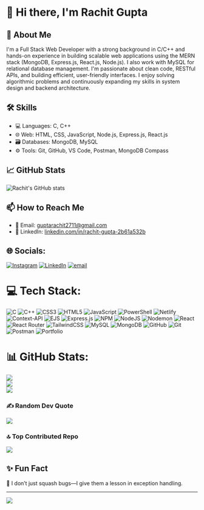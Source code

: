 # 👋 Hi there, I'm Rachit Gupta

## 🚀 About Me
I'm a Full Stack Web Developer with a strong background in C/C++ and hands-on experience in building scalable web applications using the MERN stack (MongoDB, Express.js, React.js, Node.js). I also work with MySQL for relational database management. I'm passionate about clean code, RESTful APIs, and building efficient, user-friendly interfaces. I enjoy solving algorithmic problems and continuously expanding my skills in system design and backend architecture.

## 🛠️ Skills
- 💻 Languages: C, C++
- 🌐 Web: HTML, CSS, JavaScript, Node.js, Express.js, React.js
- 🗃️ Databases: MongoDB, MySQL
- ⚙️ Tools: Git, GitHub, VS Code, Postman, MongoDB Compass

## 📈 GitHub Stats
![Rachit's GitHub stats](https://github-readme-stats.vercel.app/api?username=rachit271104&show_icons=true&theme=radical)

## 📫 How to Reach Me
- 📧 Email: guptarachit2711@gmail.com
- 🔗 LinkedIn: [linkedin.com/in/rachit-gupta-2b61a532b](https://www.linkedin.com/in/rachit-gupta-2b61a532b/)





## 🌐 Socials:
[![Instagram](https://img.shields.io/badge/Instagram-%23E4405F.svg?logo=Instagram&logoColor=white)](https://instagram.com/rxch_it) [![LinkedIn](https://img.shields.io/badge/LinkedIn-%230077B5.svg?logo=linkedin&logoColor=white)](https://linkedin.com/in/RachitGupta) [![email](https://img.shields.io/badge/Email-D14836?logo=gmail&logoColor=white)](mailto:guptarachit2711@gmail.com) 

# 💻 Tech Stack:
![C](https://img.shields.io/badge/c-%2300599C.svg?style=for-the-badge&logo=c&logoColor=white) ![C++](https://img.shields.io/badge/c++-%2300599C.svg?style=for-the-badge&logo=c%2B%2B&logoColor=white) ![CSS3](https://img.shields.io/badge/css3-%231572B6.svg?style=for-the-badge&logo=css3&logoColor=white) ![HTML5](https://img.shields.io/badge/html5-%23E34F26.svg?style=for-the-badge&logo=html5&logoColor=white) ![JavaScript](https://img.shields.io/badge/javascript-%23323330.svg?style=for-the-badge&logo=javascript&logoColor=%23F7DF1E) ![PowerShell](https://img.shields.io/badge/PowerShell-%235391FE.svg?style=for-the-badge&logo=powershell&logoColor=white) ![Netlify](https://img.shields.io/badge/netlify-%23000000.svg?style=for-the-badge&logo=netlify&logoColor=#00C7B7) ![Context-API](https://img.shields.io/badge/Context--Api-000000?style=for-the-badge&logo=react) ![EJS](https://img.shields.io/badge/ejs-%23B4CA65.svg?style=for-the-badge&logo=ejs&logoColor=black) ![Express.js](https://img.shields.io/badge/express.js-%23404d59.svg?style=for-the-badge&logo=express&logoColor=%2361DAFB) ![NPM](https://img.shields.io/badge/NPM-%23CB3837.svg?style=for-the-badge&logo=npm&logoColor=white) ![NodeJS](https://img.shields.io/badge/node.js-6DA55F?style=for-the-badge&logo=node.js&logoColor=white) ![Nodemon](https://img.shields.io/badge/NODEMON-%23323330.svg?style=for-the-badge&logo=nodemon&logoColor=%BBDEAD) ![React](https://img.shields.io/badge/react-%2320232a.svg?style=for-the-badge&logo=react&logoColor=%2361DAFB) ![React Router](https://img.shields.io/badge/React_Router-CA4245?style=for-the-badge&logo=react-router&logoColor=white) ![TailwindCSS](https://img.shields.io/badge/tailwindcss-%2338B2AC.svg?style=for-the-badge&logo=tailwind-css&logoColor=white) ![MySQL](https://img.shields.io/badge/mysql-4479A1.svg?style=for-the-badge&logo=mysql&logoColor=white) ![MongoDB](https://img.shields.io/badge/MongoDB-%234ea94b.svg?style=for-the-badge&logo=mongodb&logoColor=white) ![GitHub](https://img.shields.io/badge/github-%23121011.svg?style=for-the-badge&logo=github&logoColor=white) ![Git](https://img.shields.io/badge/git-%23F05033.svg?style=for-the-badge&logo=git&logoColor=white) ![Postman](https://img.shields.io/badge/Postman-FF6C37?style=for-the-badge&logo=postman&logoColor=white) ![Portfolio](https://img.shields.io/badge/Portfolio-%23000000.svg?style=for-the-badge&logo=firefox&logoColor=#FF7139)
# 📊 GitHub Stats:
![](https://github-readme-stats.vercel.app/api?username=rachit271104&theme=dark&hide_border=false&include_all_commits=false&count_private=true)<br/>
![](https://nirzak-streak-stats.vercel.app/?user=rachit271104&theme=dark&hide_border=false)<br/>
![](https://github-readme-stats.vercel.app/api/top-langs/?username=rachit271104&theme=dark&hide_border=false&include_all_commits=false&count_private=true&layout=compact)

### ✍️ Random Dev Quote
![](https://quotes-github-readme.vercel.app/api?type=horizontal&theme=radical)

### 🔝 Top Contributed Repo
![](https://github-contributor-stats.vercel.app/api?username=rachit271104&limit=5&theme=dark&combine_all_yearly_contributions=true)

## ✨ Fun Fact
🐞 I don’t just squash bugs—I give them a lesson in exception handling.

---
[![](https://visitcount.itsvg.in/api?id=rachit271104&icon=0&color=0)](https://visitcount.itsvg.in)

<!-- Proudly created with GPRM ( https://gprm.itsvg.in ) -->
